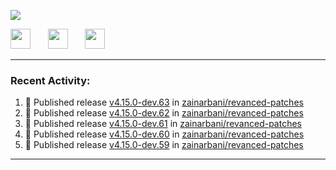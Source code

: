 <p align="left">
  <!-- Typing SVG by DenverCoder1 - https://github.com/DenverCoder1/readme-typing-svg -->
  <a href="https://github.com/DenverCoder1/readme-typing-svg">
    <img src="https://readme-typing-svg.demolab.com/?lines=Hello%2E%2E%2E;Im%20Zain;&font=Fira%20Code&center=false&width=440&height=45&color=00FFFF&vCenter=true&pause=1000&size=22" /></a>
</p>

<p align="left">
  <a href="https://www.youtube.com/@zainarbani"><img width="32px" src="https://www.freeiconspng.com/uploads/youtube-subscribe-png-youtube-subscribe-to-5.png"/></a>
  &#8287;&#8287;&#8287;&#8287;&#8287;
  <a href="mailto:zaintsyariev@gmail.com"><img width="32px" src="https://www.freeiconspng.com/uploads/email-icon--100-flat-vol-2-iconset--graphicloads-18.png"/></a>
  &#8287;&#8287;&#8287;&#8287;&#8287;
  <a href="https://t.me/AnotherZain"><img width="32px" src="https://www.freeiconspng.com/uploads/telegram-icon-1.png"></a>
</p>

---

<h3>Recent Activity:</h3>

<!-- https://github.com/jamesgeorge007/github-activity-readme -->
<!--START_SECTION:activity-->
1. 🚀 Published release [v4.15.0-dev.63](https://github.com/zainarbani/revanced-patches/releases/tag/v4.15.0-dev.63) in [zainarbani/revanced-patches](https://github.com/zainarbani/revanced-patches)
2. 🚀 Published release [v4.15.0-dev.62](https://github.com/zainarbani/revanced-patches/releases/tag/v4.15.0-dev.62) in [zainarbani/revanced-patches](https://github.com/zainarbani/revanced-patches)
3. 🚀 Published release [v4.15.0-dev.61](https://github.com/zainarbani/revanced-patches/releases/tag/v4.15.0-dev.61) in [zainarbani/revanced-patches](https://github.com/zainarbani/revanced-patches)
4. 🚀 Published release [v4.15.0-dev.60](https://github.com/zainarbani/revanced-patches/releases/tag/v4.15.0-dev.60) in [zainarbani/revanced-patches](https://github.com/zainarbani/revanced-patches)
5. 🚀 Published release [v4.15.0-dev.59](https://github.com/zainarbani/revanced-patches/releases/tag/v4.15.0-dev.59) in [zainarbani/revanced-patches](https://github.com/zainarbani/revanced-patches)
<!--END_SECTION:activity-->

---
